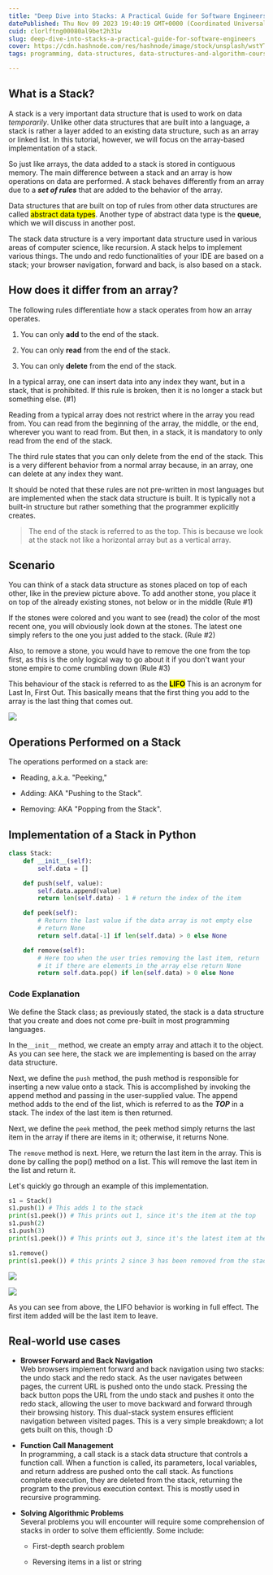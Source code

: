 ```yaml
---
title: "Deep Dive into Stacks: A Practical Guide for Software Engineers"
datePublished: Thu Nov 09 2023 19:40:19 GMT+0000 (Coordinated Universal Time)
cuid: clorlftng00080al9bet2h31w
slug: deep-dive-into-stacks-a-practical-guide-for-software-engineers
cover: https://cdn.hashnode.com/res/hashnode/image/stock/unsplash/wstYTyWtGac/upload/d1ae6fdfc834744111ba65a912501eb4.jpeg
tags: programming, data-structures, data-structures-and-algorithm-course

---
```


## What is a Stack?

A stack is a very important data structure that is used to work on data *temporarily*. Unlike other data structures that are built into a language, a stack is rather a layer added to an existing data structure, such as an array or linked list. In this tutorial, however, we will focus on the array-based implementation of a stack.

So just like arrays, the data added to a stack is stored in contiguous memory. The main difference between a stack and an array is how operations on data are performed. A stack behaves differently from an array due to a ***set of rules*** that are added to the behavior of the array.

Data structures that are built on top of rules from other data structures are called <mark>abstract data types</mark>. Another type of abstract data type is the **queue**, which we will discuss in another post.

The stack data structure is a very important data structure used in various areas of computer science, like recursion. A stack helps to implement various things. The undo and redo functionalities of your IDE are based on a stack; your browser navigation, forward and back, is also based on a stack.

## How does it differ from an array?

The following rules differentiate how a stack operates from how an array operates.

1. You can only **add** to the end of the stack.
    
2. You can only **read** from the end of the stack.
    
3. You can only **delete** from the end of the stack.
    

In a typical array, one can insert data into any index they want, but in a stack, that is prohibited. If this rule is broken, then it is no longer a stack but something else. (#1)

Reading from a typical array does not restrict where in the array you read from. You can read from the beginning of the array, the middle, or the end, wherever you want to read from. But then, in a stack, it is mandatory to only read from the end of the stack.

The third rule states that you can only delete from the end of the stack. This is a very different behavior from a normal array because, in an array, one can delete at any index they want.

It should be noted that these rules are not pre-written in most languages but are implemented when the stack data structure is built. It is typically not a built-in structure but rather something that the programmer explicitly creates.

> The end of the stack is referred to as the top. This is because we look at the stack not like a horizontal array but as a vertical array.

## Scenario

You can think of a stack data structure as stones placed on top of each other, like in the preview picture above. To add another stone, you place it on top of the already existing stones, not below or in the middle (Rule #1)

If the stones were colored and you want to see (read) the color of the most recent one, you will obviously look down at the stones. The latest one simply refers to the one you just added to the stack. (Rule #2)

Also, to remove a stone, you would have to remove the one from the top first, as this is the only logical way to go about it if you don't want your stone empire to come crumbling down (Rule #3)

This behaviour of the stack is referred to as the **<mark>LIFO</mark>** This is an acronym for Last In, First Out. This basically means that the first thing you add to the array is the last thing that comes out.

![](https://cdn.hashnode.com/res/hashnode/image/upload/v1699291262795/6659f108-28bf-4f32-9b53-12cf105a35f2.png)

## Operations Performed on a Stack

The operations performed on a stack are:

* Reading, a.k.a. "Peeking,"
    
* Adding: AKA "Pushing to the Stack".
    
* Removing: AKA "Popping from the Stack".
    

## Implementation of a Stack in Python

```python
class Stack:
    def __init__(self):
        self.data = []

    def push(self, value):
        self.data.append(value)
        return len(self.data) - 1 # return the index of the item

    def peek(self):
        # Return the last value if the data array is not empty else
        # return None
        return self.data[-1] if len(self.data) > 0 else None

    def remove(self):
        # Here too when the user tries removing the last item, return
        # it if there are elements in the array else return None
        return self.data.pop() if len(self.data) > 0 else None
```

### Code Explanation

We define the Stack class; as previously stated, the stack is a data structure that you create and does not come pre-built in most programming languages.

In the`__init__` method, we create an empty array and attach it to the object. As you can see here, the stack we are implementing is based on the array data structure.

Next, we define the `push` method, the push method is responsible for inserting a new value onto a stack. This is accomplished by invoking the append method and passing in the user-supplied value. The append method adds to the end of the list, which is referred to as the ***TOP*** in a stack. The index of the last item is then returned.

Next, we define the `peek` method, the peek method simply returns the last item in the array if there are items in it; otherwise, it returns None.

The `remove` method is next. Here, we return the last item in the array. This is done by calling the pop() method on a list. This will remove the last item in the list and return it.

Let's quickly go through an example of this implementation.

```python
s1 = Stack()
s1.push(1) # This adds 1 to the stack
print(s1.peek()) # This prints out 1, since it's the item at the top
s1.push(2)
s1.push(3)
print(s1.peek()) # This prints out 3, since it's the latest item at the top

s1.remove()
print(s1.peek()) # this prints 2 since 3 has been removed from the stack
```

![](https://cdn.hashnode.com/res/hashnode/image/upload/v1699292885137/046bfb6d-0dd8-4f50-a38c-ba3c7a1912f5.png)

![](https://cdn.hashnode.com/res/hashnode/image/upload/v1699293075698/604b1ac7-5d21-4d7e-b783-99569e389795.png)

As you can see from above, the LIFO behavior is working in full effect. The first item added will be the last item to leave.

## Real-world use cases

* **Browser Forward and Back Navigation**  
    Web browsers implement forward and back navigation using two stacks: the undo stack and the redo stack. As the user navigates between pages, the current URL is pushed onto the undo stack. Pressing the back button pops the URL from the undo stack and pushes it onto the redo stack, allowing the user to move backward and forward through their browsing history. This dual-stack system ensures efficient navigation between visited pages. This is a very simple breakdown; a lot gets built on this, though :D
    
* **Function Call Management**  
    In programming, a call stack is a stack data structure that controls a function call. When a function is called, its parameters, local variables, and return address are pushed onto the call stack. As functions complete execution, they are deleted from the stack, returning the program to the previous execution context. This is mostly used in recursive programming.
    
* **Solving Algorithmic Problems**  
    Several problems you will encounter will require some comprehension of stacks in order to solve them efficiently. Some include:
    
    * First-depth search problem
        
    * Reversing items in a list or string